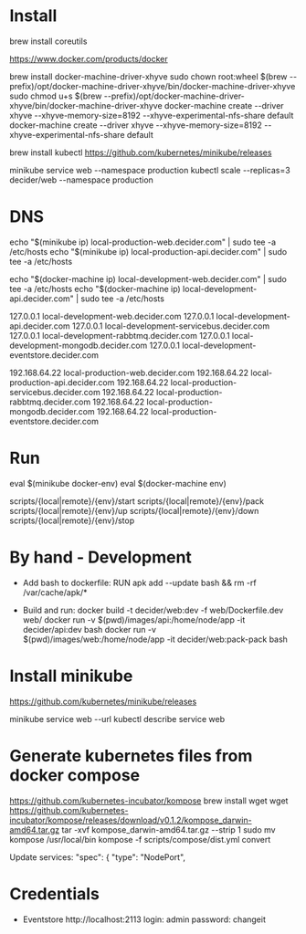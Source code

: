 Install
===========================================================
brew install coreutils

https://www.docker.com/products/docker

brew install docker-machine-driver-xhyve
sudo chown root:wheel $(brew --prefix)/opt/docker-machine-driver-xhyve/bin/docker-machine-driver-xhyve
sudo chmod u+s $(brew --prefix)/opt/docker-machine-driver-xhyve/bin/docker-machine-driver-xhyve
docker-machine create --driver xhyve --xhyve-memory-size=8192 --xhyve-experimental-nfs-share default
docker-machine create --driver xhyve --xhyve-memory-size=8192 --xhyve-experimental-nfs-share default

brew install kubectl
https://github.com/kubernetes/minikube/releases

minikube service web --namespace production
kubectl scale --replicas=3 decider/web --namespace production

DNS
===========================================================
echo "$(minikube ip) local-production-web.decider.com" | sudo tee -a /etc/hosts
echo "$(minikube ip) local-production-api.decider.com" | sudo tee -a /etc/hosts

echo "$(docker-machine ip) local-development-web.decider.com" | sudo tee -a /etc/hosts
echo "$(docker-machine ip) local-development-api.decider.com" | sudo tee -a /etc/hosts

127.0.0.1 local-development-web.decider.com
127.0.0.1 local-development-api.decider.com
127.0.0.1 local-development-servicebus.decider.com
127.0.0.1 local-development-rabbtmq.decider.com
127.0.0.1 local-development-mongodb.decider.com
127.0.0.1 local-development-eventstore.decider.com

192.168.64.22 local-production-web.decider.com
192.168.64.22 local-production-api.decider.com
192.168.64.22 local-production-servicebus.decider.com
192.168.64.22 local-production-rabbtmq.decider.com
192.168.64.22 local-production-mongodb.decider.com
192.168.64.22 local-production-eventstore.decider.com

Run
===========================================================
eval $(minikube docker-env)
eval $(docker-machine env)

scripts/{local|remote}/{env}/start
scripts/{local|remote}/{env}/pack
scripts/{local|remote}/{env}/up
scripts/{local|remote}/{env}/down
scripts/{local|remote}/{env}/stop

By hand - Development
===========================================================
- Add bash to dockerfile:
RUN apk add --update bash && rm -rf /var/cache/apk/*

- Build and run:
docker build -t decider/web:dev -f web/Dockerfile.dev web/
docker run -v $(pwd)/images/api:/home/node/app -it decider/api:dev bash
docker run -v $(pwd)/images/web:/home/node/app -it decider/web:pack-pack bash

Install minikube
===========================================================
https://github.com/kubernetes/minikube/releases

minikube service web --url
kubectl describe service web

Generate kubernetes files from docker compose
===========================================================
https://github.com/kubernetes-incubator/kompose
brew install wget
wget https://github.com/kubernetes-incubator/kompose/releases/download/v0.1.2/kompose_darwin-amd64.tar.gz
tar -xvf kompose_darwin-amd64.tar.gz --strip 1
sudo mv kompose /usr/local/bin
kompose -f scripts/compose/dist.yml convert

Update services:
  "spec": {
    "type": "NodePort",

Credentials
===========================================================
- Eventstore
http://localhost:2113
login: admin
password: changeit
